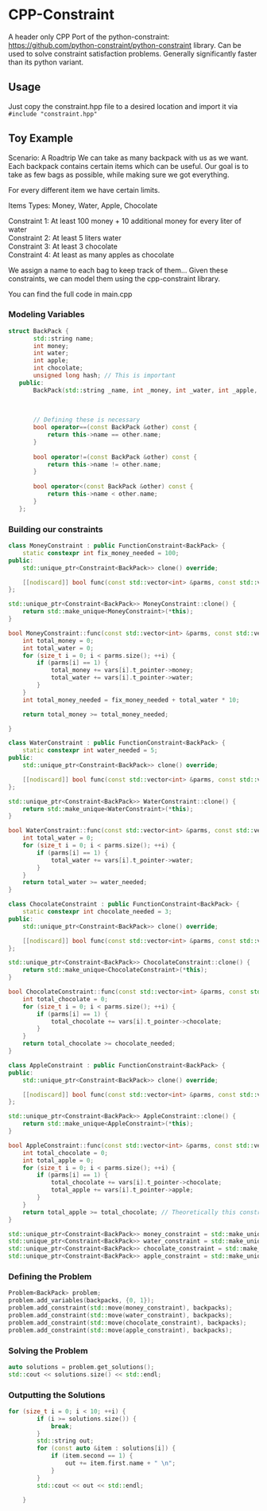 # CPP-Constraint

A header only CPP Port of the python-constraint: https://github.com/python-constraint/python-constraint library. Can be used to solve constraint satisfaction problems. Generally significantly faster than its python variant.

## Usage
Just copy the constraint.hpp file to a desired location and import it via `#include "constraint.hpp"`

## Toy Example
Scenario: A Roadtrip
We can take as many backpack with us as we want. Each backpack contains certain items which can be useful. Our goal is to take as few bags as possible, while making sure we got everything.

For every different item we have certain limits.  

Items Types: Money, Water, Apple, Chocolate


Constraint 1: At least 100 money + 10 additional money for every liter of water  
Constraint 2: At least 5 liters water  
Constraint 3: At least 3 chocolate  
Constraint 4: At least as many apples as chocolate

We assign a name to each bag to keep track of them...
Given these constraints, we can model them using the cpp-constraint library.

You can find the full code in main.cpp

### Modeling Variables
```cpp
struct BackPack {
       std::string name;
       int money;
       int water;
       int apple;
       int chocolate;
       unsigned long hash; // This is important
   public:
       BackPack(std::string _name, int _money, int _water, int _apple, int _chocolate) : name(std::move(_name)), money(_money), water(_water),
                                                                                         apple(_apple),
                                                                                         chocolate(_chocolate), hash(std::hash<std::string>()(_name)) {}
   
       // Defining these is necessary
       bool operator==(const BackPack &other) const {
           return this->name == other.name;
       }
   
       bool operator!=(const BackPack &other) const {
           return this->name != other.name;
       }
   
       bool operator<(const BackPack &other) const {
           return this->name < other.name;
       }
   };
```
### Building our constraints
```cpp
class MoneyConstraint : public FunctionConstraint<BackPack> {
    static constexpr int fix_money_needed = 100;
public:
    std::unique_ptr<Constraint<BackPack>> clone() override;

    [[nodiscard]] bool func(const std::vector<int> &parms, const std::vector<Proxy<BackPack>> &vars) const override;
};

std::unique_ptr<Constraint<BackPack>> MoneyConstraint::clone() {
    return std::make_unique<MoneyConstraint>(*this);
}

bool MoneyConstraint::func(const std::vector<int> &parms, const std::vector<Proxy<BackPack>> &vars) const {
    int total_money = 0;
    int total_water = 0;
    for (size_t i = 0; i < parms.size(); ++i) {
        if (parms[i] == 1) {
            total_money += vars[i].t_pointer->money;
            total_water += vars[i].t_pointer->water;
        }
    }
    int total_money_needed = fix_money_needed + total_water * 10;

    return total_money >= total_money_needed;

}

class WaterConstraint : public FunctionConstraint<BackPack> {
    static constexpr int water_needed = 5;
public:
    std::unique_ptr<Constraint<BackPack>> clone() override;

    [[nodiscard]] bool func(const std::vector<int> &parms, const std::vector<Proxy<BackPack>> &vars) const override;
};

std::unique_ptr<Constraint<BackPack>> WaterConstraint::clone() {
    return std::make_unique<WaterConstraint>(*this);
}

bool WaterConstraint::func(const std::vector<int> &parms, const std::vector<Proxy<BackPack>> &vars) const {
    int total_water = 0;
    for (size_t i = 0; i < parms.size(); ++i) {
        if (parms[i] == 1) {
            total_water += vars[i].t_pointer->water;
        }
    }
    return total_water >= water_needed;
}

class ChocolateConstraint : public FunctionConstraint<BackPack> {
    static constexpr int chocolate_needed = 3;
public:
    std::unique_ptr<Constraint<BackPack>> clone() override;

    [[nodiscard]] bool func(const std::vector<int> &parms, const std::vector<Proxy<BackPack>> &vars) const override;
};

std::unique_ptr<Constraint<BackPack>> ChocolateConstraint::clone() {
    return std::make_unique<ChocolateConstraint>(*this);
}

bool ChocolateConstraint::func(const std::vector<int> &parms, const std::vector<Proxy<BackPack>> &vars) const {
    int total_chocolate = 0;
    for (size_t i = 0; i < parms.size(); ++i) {
        if (parms[i] == 1) {
            total_chocolate += vars[i].t_pointer->chocolate;
        }
    }
    return total_chocolate >= chocolate_needed;
}

class AppleConstraint : public FunctionConstraint<BackPack> {
public:
    std::unique_ptr<Constraint<BackPack>> clone() override;

    [[nodiscard]] bool func(const std::vector<int> &parms, const std::vector<Proxy<BackPack>> &vars) const override;
};

std::unique_ptr<Constraint<BackPack>> AppleConstraint::clone() {
    return std::make_unique<AppleConstraint>(*this);
}

bool AppleConstraint::func(const std::vector<int> &parms, const std::vector<Proxy<BackPack>> &vars) const {
    int total_chocolate = 0;
    int total_apple = 0;
    for (size_t i = 0; i < parms.size(); ++i) {
        if (parms[i] == 1) {
            total_chocolate += vars[i].t_pointer->chocolate;
            total_apple += vars[i].t_pointer->apple;
        }
    }
    return total_apple >= total_chocolate; // Theoretically this constraint couldn't have been merged to the previous one
}
```
```cpp
std::unique_ptr<Constraint<BackPack>> money_constraint = std::make_unique<MoneyConstraint>();
std::unique_ptr<Constraint<BackPack>> water_constraint = std::make_unique<WaterConstraint>();
std::unique_ptr<Constraint<BackPack>> chocolate_constraint = std::make_unique<ChocolateConstraint>();
std::unique_ptr<Constraint<BackPack>> apple_constraint = std::make_unique<AppleConstraint>();
```
### Defining the Problem
```cpp
Problem<BackPack> problem;
problem.add_variables(backpacks, {0, 1});
problem.add_constraint(std::move(money_constraint), backpacks);
problem.add_constraint(std::move(water_constraint), backpacks);
problem.add_constraint(std::move(chocolate_constraint), backpacks);
problem.add_constraint(std::move(apple_constraint), backpacks);
```
### Solving the Problem
```cpp
auto solutions = problem.get_solutions();
std::cout << solutions.size() << std::endl;
```
### Outputting the Solutions
```cpp
for (size_t i = 0; i < 10; ++i) {
        if (i >= solutions.size()) {
            break;
        }
        std::string out;
        for (const auto &item : solutions[i]) {
            if (item.second == 1) {
                out += item.first.name + " \n";
            }
        }
        std::cout << out << std::endl;

    }
```
